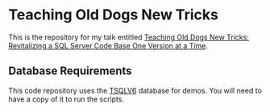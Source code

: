 # Teaching Old Dogs New Tricks

This is the repository for my talk entitled [Teaching Old Dogs New Tricks:  Revitalizing a SQL Server Code Base One Version at a Time](https://csmore.info/on/olddogs).

## Database Requirements

This code repository uses the [TSQLV6](https://tsql.lucient.com/SampleDatabases/TSQLV6.zip) database for demos.  You will need to have a copy of it to run the scripts.
